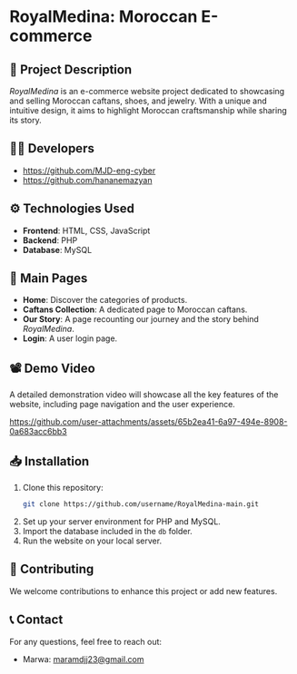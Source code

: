 # **RoyalMedina: Moroccan E-commerce**

## 🌟 **Project Description**
*RoyalMedina* is an e-commerce website project dedicated to showcasing and selling Moroccan caftans, shoes, and jewelry. With a unique and intuitive design, it aims to highlight Moroccan craftsmanship while sharing its story.

## 🧑‍💻 **Developers**
- https://github.com/MJD-eng-cyber
- https://github.com/hananemazyan

## ⚙️ **Technologies Used**
- **Frontend**: HTML, CSS, JavaScript  
- **Backend**: PHP  
- **Database**: MySQL  

## 📄 **Main Pages**
- **Home**: Discover the categories of products.  
- **Caftans Collection**: A dedicated page to Moroccan caftans.  
- **Our Story**: A page recounting our journey and the story behind *RoyalMedina*.  
- **Login**: A user login page.

## 📽️ **Demo Video**
A detailed demonstration video will showcase all the key features of the website, including page navigation and the user experience. 


https://github.com/user-attachments/assets/65b2ea41-6a97-494e-8908-0a683acc6bb3


## 📥 **Installation**
1. Clone this repository:  
    ```bash
    git clone https://github.com/username/RoyalMedina-main.git
    ```
2. Set up your server environment for PHP and MySQL.  
3. Import the database included in the `db` folder.  
4. Run the website on your local server.  

## 🤝 **Contributing**
We welcome contributions to enhance this project or add new features.

## 📞 **Contact**
For any questions, feel free to reach out:  
- Marwa: maramdjj23@gmail.com 
